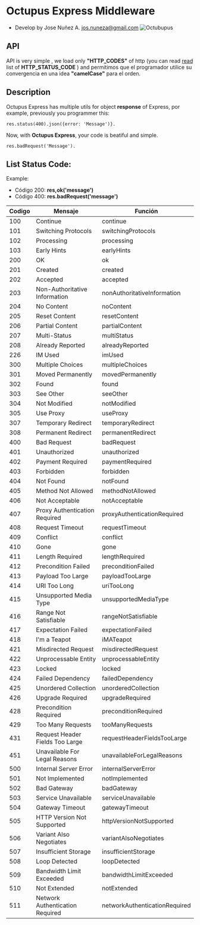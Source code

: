 # Octupus Express Middleware
* Develop by Jose Nuñez A. <jos.nuneza@gmail.com>
![Octubupus](https://i.imgur.com/noVwE9b.png)

## API

API is very simple , we load only **"HTTP_CODES"** of http (you can read [read](https://nodejs.org/api/http.html#http_http_status_codes) list of **HTTP_STATUS_CODE** ) and permitimos que el programador utilice su convergencia en una idea **"camelCase"** para el orden.

## Description

Octupus Express has multiple utils for object **response** of Express, por example, previously you programmer this:
```
res.status(400).json({error: 'Message')}.
```
Now, with **Octupus Express**, your code is beatiful and simple.
```
res.badRequest('Message').
```


## List Status Code:

Example: 

 - Código 200: **res,ok('message')**
 -  Código 400: **res.badRequest('message')**

| Codigo  | Mensaje |   Función  | 
|--|--|--|
|  100  |  Continue  |  continue  |
|  101  |  Switching  Protocols  |  switchingProtocols  |
|  102  |  Processing  |  processing  |
|  103  |  Early  Hints  |  earlyHints  |
|  200  |  OK  |  ok  |
|  201  |  Created  |  created  |
|  202  |  Accepted  |  accepted  |
|  203  |  Non-Authoritative  Information  |  nonAuthoritativeInformation  |
|  204  |  No  Content  |  noContent  |
|  205  |  Reset  Content  |  resetContent  |
|  206  |  Partial  Content  |  partialContent  |
|  207  |  Multi-Status  |  multiStatus  |
|  208  |  Already  Reported  |  alreadyReported  |
|  226  |  IM  Used  |  imUsed  |
|  300  |  Multiple  Choices  |  multipleChoices  |
|  301  |  Moved  Permanently  |  movedPermanently  |
|  302  |  Found  |  found  |
|  303  |  See  Other  |  seeOther  |
|  304  |  Not  Modified  |  notModified  |
|  305  |  Use  Proxy  |  useProxy  |
|  307  |  Temporary  Redirect  |  temporaryRedirect  |
|  308  |  Permanent  Redirect  |  permanentRedirect  |
|  400  |  Bad  Request  |  badRequest  |
|  401  |  Unauthorized  |  unauthorized  |
|  402  |  Payment  Required  |  paymentRequired  |
|  403  |  Forbidden  |  forbidden  |
|  404  |  Not  Found  |  notFound  |
|  405  |  Method  Not  Allowed  |  methodNotAllowed  |
|  406  |  Not  Acceptable  |  notAcceptable  |
|  407  |  Proxy  Authentication  Required  |  proxyAuthenticationRequired  |
|  408  |  Request  Timeout  |  requestTimeout  |
|  409  |  Conflict  |  conflict  |
|  410  |  Gone  |  gone  |
|  411  |  Length  Required  |  lengthRequired  |
|  412  |  Precondition  Failed  |  preconditionFailed  |
|  413  |  Payload  Too  Large  |  payloadTooLarge  |
|  414  |  URI  Too  Long  |  uriTooLong  |
|  415  |  Unsupported  Media  Type  |  unsupportedMediaType  |
|  416  |  Range  Not  Satisfiable  |  rangeNotSatisfiable  |
|  417  |  Expectation  Failed  |  expectationFailed  |
|  418  |  I'm a Teapot | iMATeapot |
|  421  |  Misdirected  Request  |  misdirectedRequest  |
|  422  |  Unprocessable  Entity  |  unprocessableEntity  |
|  423  |  Locked  |  locked  |
|  424  |  Failed  Dependency  |  failedDependency  |
|  425  |  Unordered  Collection  |  unorderedCollection  |
|  426  |  Upgrade  Required  |  upgradeRequired  |
|  428  |  Precondition  Required  |  preconditionRequired  |
|  429  |  Too  Many  Requests  |  tooManyRequests  |
|  431  |  Request  Header  Fields  Too  Large  |  requestHeaderFieldsTooLarge  |
|  451  |  Unavailable  For  Legal  Reasons  |  unavailableForLegalReasons  |
|  500  |  Internal  Server  Error  |  internalServerError  |
|  501  |  Not  Implemented  |  notImplemented  |
|  502  |  Bad  Gateway  |  badGateway  |
|  503  |  Service  Unavailable  |  serviceUnavailable  |
|  504  |  Gateway  Timeout  |  gatewayTimeout  |
|  505  |  HTTP  Version  Not  Supported  |  httpVersionNotSupported  |
|  506  |  Variant  Also  Negotiates  |  variantAlsoNegotiates  |
|  507  |  Insufficient  Storage  |  insufficientStorage  |
|  508  |  Loop  Detected  |  loopDetected  |
|  509  |  Bandwidth  Limit  Exceeded  |  bandwidthLimitExceeded  |
|  510  |  Not  Extended  |  notExtended  |
|  511  |  Network  Authentication  Required  |  networkAuthenticationRequired  |
